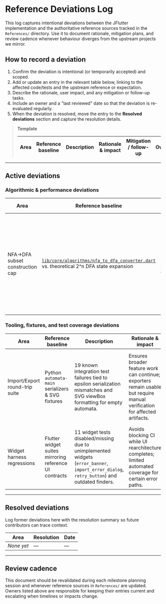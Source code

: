 # Reference Deviations Log

This log captures intentional deviations between the JFlutter implementation and the authoritative
reference sources tracked in the `References/` directory. Use it to document rationale, mitigation
plans, and review cadence whenever behaviour diverges from the upstream projects we mirror.

## How to record a deviation

1. Confirm the deviation is intentional (or temporarily accepted) and scoped.
2. Add or update an entry in the relevant table below, linking to the affected code/tests and the
   upstream reference or expectation.
3. Describe the rationale, user impact, and any mitigation or follow-up tasks.
4. Include an owner and a "last reviewed" date so that the deviation is re-evaluated regularly.
5. When the deviation is resolved, move the entry to the **Resolved deviations** section and capture
   the resolution details.

> **Template**
>
> | Area | Reference baseline | Description | Rationale & impact | Mitigation / follow-up | Owner | Last reviewed |
> | --- | --- | --- | --- | --- | --- | --- |

---

## Active deviations

### Algorithmic & performance deviations

| Area | Reference baseline | Description | Rationale & impact | Mitigation / follow-up | Owner | Last reviewed |
| --- | --- | --- | --- | --- | --- | --- |
| NFA→DFA subset construction cap | [`lib/core/algorithms/nfa_to_dfa_converter.dart`](../lib/core/algorithms/nfa_to_dfa_converter.dart) vs. theoretical 2^n DFA state expansion | Hard ceiling of 1 000 DFA states during subset construction to prevent mobile memory exhaustion. | Prevents OOM freezes observed on mobile profiles when exploring large NFAs; may reject edge cases that theoretical model can explore. | Revisit once streaming/partial evaluation strategies are implemented; explore progressive disclosure UI. | Core algorithms WG | 2024-05-30 |

### Tooling, fixtures, and test coverage deviations

| Area | Reference baseline | Description | Rationale & impact | Mitigation / follow-up | Owner | Last reviewed |
| --- | --- | --- | --- | --- | --- | --- |
| Import/Export round-trip suite | Python `automata-main` serializers & SVG fixtures | 19 known integration test failures tied to epsilon serialization mismatches and SVG viewBox formatting for empty automata. | Ensures broader feature work can continue; exporters remain usable but require manual verification for affected artifacts. | Track fixes under IO stabilization epic; update fixtures and regenerate SVG baselines once serializers are aligned. | Interop WG | 2024-05-30 |
| Widget harness regressions | Flutter widget suites mirroring reference UI contracts | 11 widget tests disabled/missing due to unimplemented widgets (`error_banner`, `import_error_dialog`, `retry_button`) and outdated finders. | Avoids blocking CI while UI rearchitecture completes; limited automated coverage for certain error paths. | Restore widgets and update harnesses; re-enable tests when parity achieved. | Presentation WG | 2024-05-30 |

---

## Resolved deviations

Log former deviations here with the resolution summary so future contributors can trace context.

| Area | Resolution | Date |
| --- | --- | --- |
| _None yet_ | — | — |

---

## Review cadence

This document should be revalidated during each milestone planning session and whenever reference
sources in `References/` are updated. Owners listed above are responsible for keeping their entries
current and escalating when timelines or impacts change.
